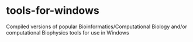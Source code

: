 # tools-for-windows
Compiled versions of popular Bioinformatics/Computational Biology and/or computational Biophysics tools for use in Windows
